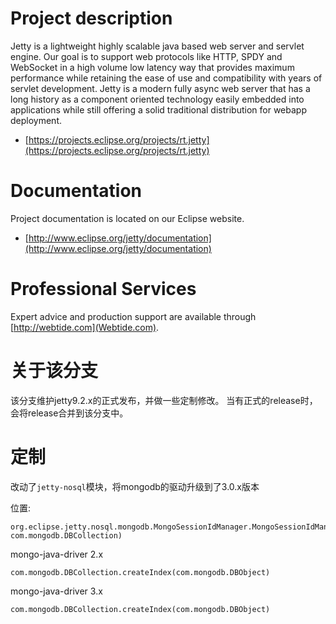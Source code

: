 Project description
============

Jetty is a lightweight highly scalable java based web server and servlet engine.
Our goal is to support web protocols like HTTP, SPDY and WebSocket in a high
volume low latency way that provides maximum performance while retaining the ease
of use and compatibility with years of servlet development. Jetty is a modern
fully async web server that has a long history as a component oriented technology
easily embedded into applications while still offering a solid traditional
distribution for webapp deployment.

- [https://projects.eclipse.org/projects/rt.jetty](https://projects.eclipse.org/projects/rt.jetty)

Documentation
============

Project documentation is located on our Eclipse website.

- [http://www.eclipse.org/jetty/documentation](http://www.eclipse.org/jetty/documentation)

Professional Services
============

Expert advice and production support are available through [http://webtide.com](Webtide.com).

关于该分支
============
该分支维护jetty9.2.x的正式发布，并做一些定制修改。
当有正式的release时，会将release合并到该分支中。

定制
============

改动了`jetty-nosql`模块，将mongodb的驱动升级到了3.0.x版本

位置:
```
org.eclipse.jetty.nosql.mongodb.MongoSessionIdManager.MongoSessionIdManager(org.eclipse.jetty.server.Server, com.mongodb.DBCollection)
```
mongo-java-driver 2.x
```
com.mongodb.DBCollection.createIndex(com.mongodb.DBObject)
```
mongo-java-driver 3.x
```
com.mongodb.DBCollection.createIndex(com.mongodb.DBObject)
```
